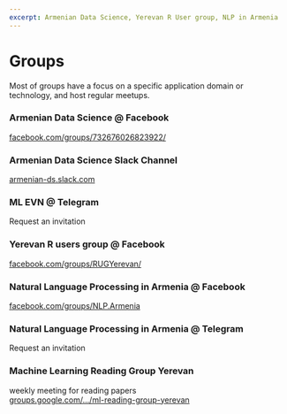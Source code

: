 ```yaml
---
excerpt: Armenian Data Science, Yerevan R User group, NLP in Armenia
---
```


# Groups

Most of groups have a focus on a specific application domain or technology, and host regular meetups.

### Armenian Data Science @ Facebook
[facebook.com/groups/732676026823922/](https://www.facebook.com/groups/732676026823922/)

### Armenian Data Science Slack Channel
[armenian-ds.slack.com](https://armenian-ds.slack.com)

### ML EVN @ Telegram
Request an invitation

### Yerevan R users group @ Facebook
[facebook.com/groups/RUGYerevan/](https://www.facebook.com/groups/RUGYerevan/)

### Natural Language Processing in Armenia @ Facebook
[facebook.com/groups/NLP.Armenia](https://www.facebook.com/groups/NLP.Armenia/)

### Natural Language Processing in Armenia @ Telegram
Request an invitation

### Machine Learning Reading Group Yerevan
weekly meeting for reading papers  
[groups.google.com/.../ml-reading-group-yerevan](https://groups.google.com/forum/#!forum/ml-reading-group-yerevan)
